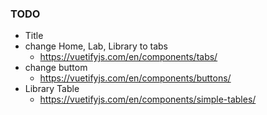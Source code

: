 ### TODO
- Title
- change Home, Lab, Library to tabs
  - https://vuetifyjs.com/en/components/tabs/
- change buttom
  - https://vuetifyjs.com/en/components/buttons/
- Library Table
  - https://vuetifyjs.com/en/components/simple-tables/
